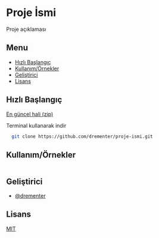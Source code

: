 # Proje İsmi

Proje açıklaması

## Menu

-   [Hızlı Başlangıç](#hızlı-başlangıç)
-   [Kullanım/Örnekler](#Kullanım/Örnekler)
-   [Geliştirici](#geliştirici)
-   [Lisans](#lisans)

## Hızlı Başlangıç

[En güncel hali (zip)](https://github.com/drementer/proje-ismi/archive/refs/heads/master.zip)

Terminal kullanarak indir

```bash
  git clone https://github.com/drementer/proje-ismi.git
```

## Kullanım/Örnekler

```javascript

```

## Geliştirici

-   [@drementer](https://github.com/drementer)

## Lisans

[MIT](https://choosealicense.com/licenses/mit/)
